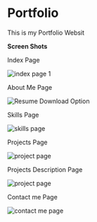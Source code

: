 # Portfolio
This is my Portfolio Websit

**Screen Shots**

Index Page

![index page 1](https://github.com/lokesh9999b/Portfolio/assets/87296735/4293718a-653d-44d6-b3c1-06e409aad706)

About Me Page

![Resume Download Option](https://github.com/lokesh9999b/Portfolio/assets/87296735/d1e2b89b-115f-4cae-8c9b-6eac0fd33073)

Skills Page

![skills page](https://github.com/lokesh9999b/Portfolio/assets/87296735/611b3631-1d5a-4105-b5b4-9798f57d1452)

Projects Page

![project page](https://github.com/lokesh9999b/Portfolio/assets/87296735/f666d6d2-b893-4147-af7e-a5650cd93730)

Projects Description Page

![project page](https://github.com/lokesh9999b/Portfolio/assets/87296735/35ca60be-7972-49f8-b147-61f0ed3ad05e)

Contact me Page

![contact me page](https://github.com/lokesh9999b/Portfolio/assets/87296735/02a2d80d-d8df-4ed8-b659-2d24c80676b5)






